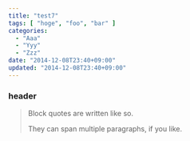 ```yaml
---
title: "test7"
tags: [ "hoge", "foo", "bar" ]
categories:
  - "Aaa"
  - "Yyy"
  - "Zzz"
date: "2014-12-08T23:40+09:00"
updated: "2014-12-08T23:40+09:00"
---
```


### header

> Block quotes are
> written like so.
>
> They can span multiple paragraphs,
> if you like.

